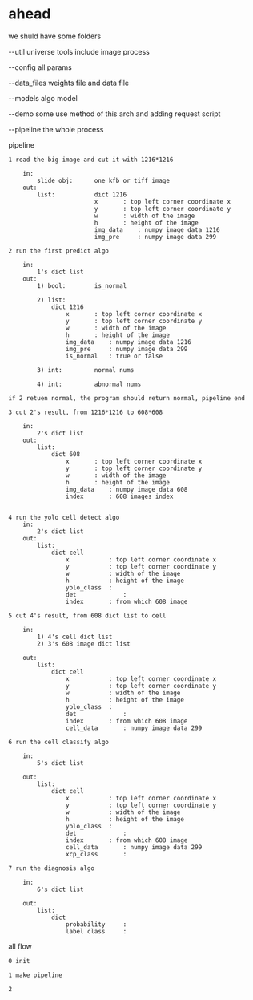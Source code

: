# ahead

we shuld have some folders

--util
	universe tools include image process

--config
	all params

--data_files
	weights file and data file

--models
	algo model

--demo
	some use method of this arch
	and adding request script

--pipeline
	the whole process


pipeline
	
	1 read the big image and cut it with 1216*1216

		in: 
			slide obj: 		one kfb or tiff image
		out:
			list: 			dict 1216
							x 		: top left corner coordinate x
							y 		: top left corner coordinate y
							w 		: width of the image
							h  		: height of the image
							img_data 	: numpy image data 1216
							img_pre 	: numpy image data 299

	2 run the first predict algo

		in:
			1's dict list
		out:
			1) bool:		is_normal

			2) list: 		
				dict 1216
					x 		: top left corner coordinate x
					y 		: top left corner coordinate y
					w 		: width of the image
					h  		: height of the image							
					img_data 	: numpy image data 1216
					img_pre 	: numpy image data 299
					is_normal	: true or false

			3) int: 		normal nums

			4) int: 		abnormal nums

	if 2 retuen normal, the program should return normal, pipeline end

	3 cut 2's result, from 1216*1216 to 608*608

		in:
			2's dict list
		out:
			list: 		
				dict 608
					x 		: top left corner coordinate x
					y 		: top left corner coordinate y
					w 		: width of the image
					h  		: height of the image
					img_data 	: numpy image data 608
					index       : 608 images index
			

	4 run the yolo cell detect algo
		in:
			2's dict list
		out:
			list:
				dict cell
					x 			: top left corner coordinate x
					y 			: top left corner coordinate y
					w 			: width of the image
					h  			: height of the image
					yolo_class 	:
					det 			:
					index 		: from which 608 image

	5 cut 4's result, from 608 dict list to cell

		in:
			1) 4's cell dict list
			2) 3's 608 image dict list

		out:
			list:
				dict cell
					x 			: top left corner coordinate x
					y 			: top left corner coordinate y
					w 			: width of the image
					h  			: height of the image
					yolo_class 	:
					det 			:
					index 		: from which 608 image
					cell_data 		: numpy image data 299

	6 run the cell classify algo

		in:
			5's dict list

		out:
			list:
				dict cell
					x 			: top left corner coordinate x
					y 			: top left corner coordinate y
					w 			: width of the image
					h  			: height of the image
					yolo_class 	:
					det 			:
					index 		: from which 608 image
					cell_data 		: numpy image data 299
					xcp_class 		:

	7 run the diagnosis algo

		in:
			6's dict list

		out:
			list:
				dict
					probability 	:
					label class 	:


all flow

	0 init

	1 make pipeline

	2 










